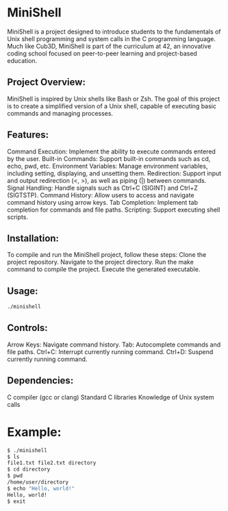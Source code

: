 # MiniShell
MiniShell is a project designed to introduce students to the fundamentals of Unix shell programming and system calls in the C programming language. Much like Cub3D, MiniShell is part of the curriculum at 42, an innovative coding school focused on peer-to-peer learning and project-based education.

## Project Overview:
MiniShell is inspired by Unix shells like Bash or Zsh. The goal of this project is to create a simplified version of a Unix shell, capable of executing basic commands and managing processes.

## Features:
Command Execution: Implement the ability to execute commands entered by the user.
Built-in Commands: Support built-in commands such as cd, echo, pwd, etc.
Environment Variables: Manage environment variables, including setting, displaying, and unsetting them.
Redirection: Support input and output redirection (<, >), as well as piping (|) between commands.
Signal Handling: Handle signals such as Ctrl+C (SIGINT) and Ctrl+Z (SIGTSTP).
Command History: Allow users to access and navigate command history using arrow keys.
Tab Completion: Implement tab completion for commands and file paths.
Scripting: Support executing shell scripts.

## Installation:
To compile and run the MiniShell project, follow these steps:
Clone the project repository.
Navigate to the project directory.
Run the make command to compile the project.
Execute the generated executable.

## Usage:
```bash
./minishell
```
## Controls:
Arrow Keys: Navigate command history.
Tab: Autocomplete commands and file paths.
Ctrl+C: Interrupt currently running command.
Ctrl+D: Suspend currently running command.

## Dependencies:
C compiler (gcc or clang)
Standard C libraries
Knowledge of Unix system calls

# Example:

```bash
$ ./minishell
$ ls
file1.txt file2.txt directory
$ cd directory
$ pwd
/home/user/directory
$ echo "Hello, world!"
Hello, world!
$ exit
```

